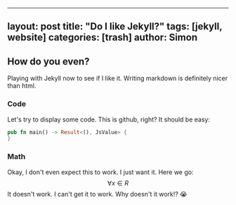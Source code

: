 <script type="text/javascript"
   src="https://cdnjs.cloudflare.com/ajax/libs/mathjax/2.7.5/MathJax.js">
</script>

---
layout: post
title: "Do I like Jekyll?"
tags: [jekyll, website]
categories: [trash]
author: Simon
---

## How do you even?
Playing with Jekyll now to see if I like it. Writing markdown is definitely nicer than html.

### Code
Let's try to display some code. This is github, right? It should be easy:
```rust
pub fn main() -> Result<(), JsValue> {
}
```

### Math
Okay, I don't even expect this to work. I just want it.
Here we go: $$\forall x \in R$$
It doesn't work. I can't get it to work. Why doesn't it work!? 😭
